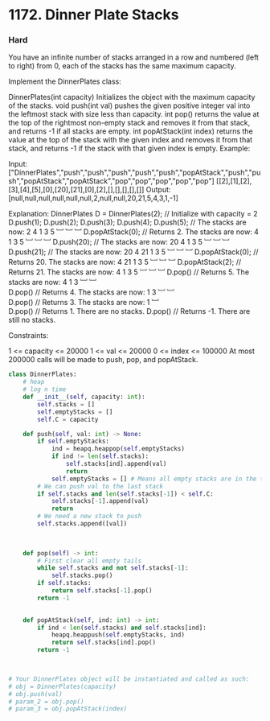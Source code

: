 # 1172. Dinner Plate Stacks
### Hard
You have an infinite number of stacks arranged in a row and numbered (left to right) from 0, each of the stacks has the same maximum capacity.

Implement the DinnerPlates class:

DinnerPlates(int capacity) Initializes the object with the maximum capacity of the stacks.
void push(int val) pushes the given positive integer val into the leftmost stack with size less than capacity.
int pop() returns the value at the top of the rightmost non-empty stack and removes it from that stack, and returns -1 if all stacks are empty.
int popAtStack(int index) returns the value at the top of the stack with the given index and removes it from that stack, and returns -1 if the stack with that given index is empty.
Example:

Input: 
["DinnerPlates","push","push","push","push","push","popAtStack","push","push","popAtStack","popAtStack","pop","pop","pop","pop","pop"]
[[2],[1],[2],[3],[4],[5],[0],[20],[21],[0],[2],[],[],[],[],[]]
Output: 
[null,null,null,null,null,null,2,null,null,20,21,5,4,3,1,-1]

Explanation: 
DinnerPlates D = DinnerPlates(2);  // Initialize with capacity = 2
D.push(1);
D.push(2);
D.push(3);
D.push(4);
D.push(5);         // The stacks are now:  2  4
                                           1  3  5
                                           ﹈ ﹈ ﹈
D.popAtStack(0);   // Returns 2.  The stacks are now:     4
                                                       1  3  5
                                                       ﹈ ﹈ ﹈
D.push(20);        // The stacks are now: 20  4
                                           1  3  5
                                           ﹈ ﹈ ﹈
D.push(21);        // The stacks are now: 20  4 21
                                           1  3  5
                                           ﹈ ﹈ ﹈
D.popAtStack(0);   // Returns 20.  The stacks are now:     4 21
                                                        1  3  5
                                                        ﹈ ﹈ ﹈
D.popAtStack(2);   // Returns 21.  The stacks are now:     4
                                                        1  3  5
                                                        ﹈ ﹈ ﹈ 
D.pop()            // Returns 5.  The stacks are now:      4
                                                        1  3 
                                                        ﹈ ﹈  
D.pop()            // Returns 4.  The stacks are now:   1  3 
                                                        ﹈ ﹈   
D.pop()            // Returns 3.  The stacks are now:   1 
                                                        ﹈   
D.pop()            // Returns 1.  There are no stacks.
D.pop()            // Returns -1.  There are still no stacks.
 

Constraints:

1 <= capacity <= 20000
1 <= val <= 20000
0 <= index <= 100000
At most 200000 calls will be made to push, pop, and popAtStack.

```python
class DinnerPlates:
    # heap
    # log n time 
    def __init__(self, capacity: int):
        self.stacks = []
        self.emptyStacks = []
        self.C = capacity

    def push(self, val: int) -> None:
        if self.emptyStacks:
            ind = heapq.heappop(self.emptyStacks)
            if ind != len(self.stacks):
                self.stacks[ind].append(val)
                return
            self.emptyStacks = [] # Means all empty stacks are in the tail. simply remove all of them
        # We can push val to the last stack
        if self.stacks and len(self.stacks[-1]) < self.C:
            self.stacks[-1].append(val)
            return
        # We need a new stack to push
        self.stacks.append([val])
            
        

    def pop(self) -> int:
        # First clear all empty tails
        while self.stacks and not self.stacks[-1]:
            self.stacks.pop()
        if self.stacks:
            return self.stacks[-1].pop()
        return -1
        

    def popAtStack(self, ind: int) -> int:
        if ind < len(self.stacks) and self.stacks[ind]:
            heapq.heappush(self.emptyStacks, ind)
            return self.stacks[ind].pop()
        return -1
        


# Your DinnerPlates object will be instantiated and called as such:
# obj = DinnerPlates(capacity)
# obj.push(val)
# param_2 = obj.pop()
# param_3 = obj.popAtStack(index)
```